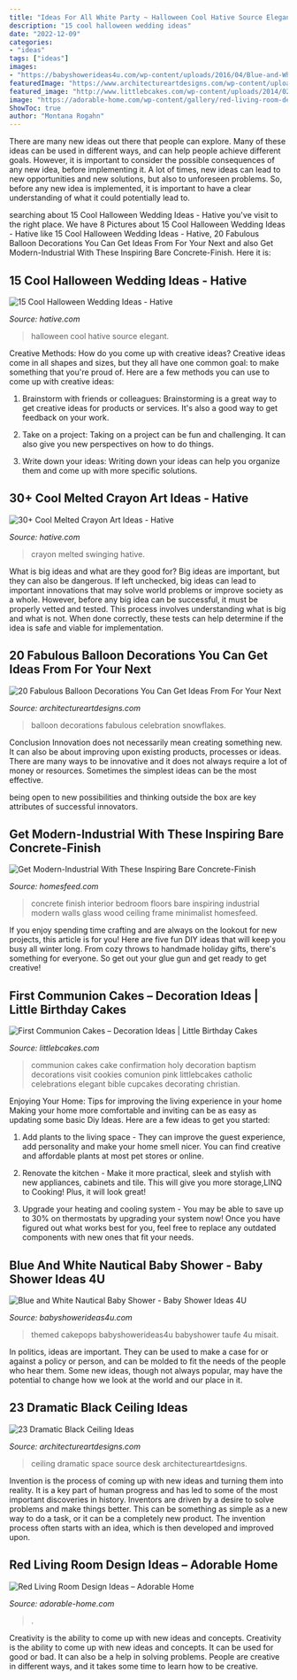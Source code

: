 ```yaml
---
title: "Ideas For All White Party ~ Halloween Cool Hative Source Elegant"
description: "15 cool halloween wedding ideas"
date: "2022-12-09"
categories:
- "ideas"
tags: ["ideas"]
images:
- "https://babyshowerideas4u.com/wp-content/uploads/2016/04/Blue-and-White-Nautical-Baby-Shower-Cakepops.jpg"
featuredImage: "https://www.architectureartdesigns.com/wp-content/uploads/2013/11/1914.jpg"
featured_image: "http://www.littlebcakes.com/wp-content/uploads/2014/02/First-Communion-Cake-Ideas.jpg"
image: "https://adorable-home.com/wp-content/gallery/red-living-room-design-ideas/red-living-room-design-ideas-12.jpg"
ShowToc: true
author: "Montana Rogahn"
---
```



There are many new ideas out there that people can explore. Many of these ideas can be used in different ways, and can help people achieve different goals. However, it is important to consider the possible consequences of any new idea, before implementing it. A lot of times, new ideas can lead to new opportunities and new solutions, but also to unforeseen problems. So, before any new idea is implemented, it is important to have a clear understanding of what it could potentially lead to.

	

		
searching about 15 Cool Halloween Wedding Ideas - Hative you've visit to the right place. We have 8 Pictures about 15 Cool Halloween Wedding Ideas - Hative like 15 Cool Halloween Wedding Ideas - Hative, 20 Fabulous Balloon Decorations You Can Get Ideas From For Your Next and also Get Modern-Industrial With These Inspiring Bare Concrete-Finish. Here it is:
		
    
## 15 Cool Halloween Wedding Ideas - Hative

<img loading=lazy src="https://hative.com/wp-content/uploads/2014/10/halloween-wedding-ideas/12-cool-halloween-wedding-ideas.jpg" onerror="this.onerror=null;this.src='https://tse3.mm.bing.net/th?id=OIP.KBw4qMCaUal5i-NOi599cQHaJ3&amp;pid=15.1';" alt="15 Cool Halloween Wedding Ideas - Hative">

_Source: hative.com_

>halloween cool hative source elegant. 

	

Creative Methods: How do you come up with creative ideas?
Creative ideas come in all shapes and sizes, but they all have one common goal: to make something that you're proud of. Here are a few methods you can use to come up with creative ideas:
1. Brainstorm with friends or colleagues: Brainstorming is a great way to get creative ideas for products or services. It's also a good way to get feedback on your work.

2. Take on a project: Taking on a project can be fun and challenging. It can also give you new perspectives on how to do things.

3. Write down your ideas: Writing down your ideas can help you organize them and come up with more specific solutions.

    
## 30+ Cool Melted Crayon Art Ideas - Hative

<img loading=lazy src="http://hative.com/wp-content/uploads/2014/04/melted-crayon-art/16-girl-swinging.jpg" onerror="this.onerror=null;this.src='https://tse1.mm.bing.net/th?id=OIP.mtToqc8gxJVeDjf_11pDoAHaJ4&amp;pid=15.1';" alt="30+ Cool Melted Crayon Art Ideas - Hative">

_Source: hative.com_

>crayon melted swinging hative. 

	

What is big ideas and what are they good for?
Big ideas are important, but they can also be dangerous. If left unchecked, big ideas can lead to important innovations that may solve world problems or improve society as a whole. However, before any big idea can be successful, it must be properly vetted and tested. This process involves understanding what is big and what is not. When done correctly, these tests can help determine if the idea is safe and viable for implementation.

    
## 20 Fabulous Balloon Decorations You Can Get Ideas From For Your Next

<img loading=lazy src="https://www.architectureartdesigns.com/wp-content/uploads/2014/12/20-Fabulous-Balloon-Decorations-You-Can-Get-Ideas-From-For-Your-Next-Celebration-17-630x945.jpg" onerror="this.onerror=null;this.src='https://tse3.mm.bing.net/th?id=OIP.U4vVGb6OzRVKftEpWpToVQHaLH&amp;pid=15.1';" alt="20 Fabulous Balloon Decorations You Can Get Ideas From For Your Next">

_Source: architectureartdesigns.com_

>balloon decorations fabulous celebration snowflakes. 

	

Conclusion
Innovation does not necessarily mean creating something new. It can also be about improving upon existing products, processes or ideas.
There are many ways to be innovative and it does not always require a lot of money or resources. Sometimes the simplest ideas can be the most effective.

 being open to new possibilities and thinking outside the box are key attributes of successful innovators.

    
## Get Modern-Industrial With These Inspiring Bare Concrete-Finish

<img loading=lazy src="http://homesfeed.com/wp-content/uploads/2019/02/minimalist-bedroom-idea-all-white-walls-and-floors-white-bedding-treatment-glass-door-with-wood-frame-concrete-finish-ceiling.jpg" onerror="this.onerror=null;this.src='https://tse2.mm.bing.net/th?id=OIP.lO5fX_ZJrPCdbRmjBAj1BgDIEs&amp;pid=15.1';" alt="Get Modern-Industrial With These Inspiring Bare Concrete-Finish">

_Source: homesfeed.com_

>concrete finish interior bedroom floors bare inspiring industrial modern walls glass wood ceiling frame minimalist homesfeed. 

	

If you enjoy spending time crafting and are always on the lookout for new projects, this article is for you! Here are five fun DIY ideas that will keep you busy all winter long. From cozy throws to handmade holiday gifts, there's something for everyone. So get out your glue gun and get ready to get creative!

    
## First Communion Cakes – Decoration Ideas | Little Birthday Cakes

<img loading=lazy src="http://www.littlebcakes.com/wp-content/uploads/2014/02/First-Communion-Cake-Ideas.jpg" onerror="this.onerror=null;this.src='https://tse4.mm.bing.net/th?id=OIP.1RPWOvpRM8PYYx0NG-ujNAHaLV&amp;pid=15.1';" alt="First Communion Cakes – Decoration Ideas | Little Birthday Cakes">

_Source: littlebcakes.com_

>communion cakes cake confirmation holy decoration baptism decorations visit cookies comunion pink littlebcakes catholic celebrations elegant bible cupcakes decorating christian. 

	

Enjoying Your Home: Tips for improving the living experience in your home
Making your home more comfortable and inviting can be as easy as updating some basic Diy Ideas. Here are a few ideas to get you started:
1. Add plants to the living space - They can improve the guest experience, add personality and make your home smell nicer. You can find creative and affordable plants at most pet stores or online.

2. Renovate the kitchen - Make it more practical, sleek and stylish with new appliances, cabinets and tile. This will give you more storage,LINQ to Cooking! Plus, it will look great!

3. Upgrade your heating and cooling system - You may be able to save up to 30% on thermostats by upgrading your system now! Once you have figured out what works best for you, feel free to replace any outdated components with new ones that fit your needs.

    
## Blue And White Nautical Baby Shower - Baby Shower Ideas 4U

<img loading=lazy src="https://babyshowerideas4u.com/wp-content/uploads/2016/04/Blue-and-White-Nautical-Baby-Shower-Cakepops.jpg" onerror="this.onerror=null;this.src='https://tse1.mm.bing.net/th?id=OIP.L9B1E-flbOEetUrpRs5XeAHaNK&amp;pid=15.1';" alt="Blue and White Nautical Baby Shower - Baby Shower Ideas 4U">

_Source: babyshowerideas4u.com_

>themed cakepops babyshowerideas4u babyshower taufe 4u misait. 

	

In politics, ideas are important. They can be used to make a case for or against a policy or person, and can be molded to fit the needs of the people who hear them. Some new ideas, though not always popular, may have the potential to change how we look at the world and our place in it.

    
## 23 Dramatic Black Ceiling Ideas

<img loading=lazy src="https://www.architectureartdesigns.com/wp-content/uploads/2013/11/1914.jpg" onerror="this.onerror=null;this.src='https://tse3.mm.bing.net/th?id=OIP.wYvskMJwUdZQWfYqrkJGlQHaJ4&amp;pid=15.1';" alt="23 Dramatic Black Ceiling Ideas">

_Source: architectureartdesigns.com_

>ceiling dramatic space source desk architectureartdesigns. 

	

Invention is the process of coming up with new ideas and turning them into reality. It is a key part of human progress and has led to some of the most important discoveries in history. Inventors are driven by a desire to solve problems and make things better. This can be something as simple as a new way to do a task, or it can be a completely new product. The invention process often starts with an idea, which is then developed and improved upon.

    
## Red Living Room Design Ideas – Adorable Home

<img loading=lazy src="https://adorable-home.com/wp-content/gallery/red-living-room-design-ideas/red-living-room-design-ideas-12.jpg" onerror="this.onerror=null;this.src='https://tse1.mm.bing.net/th?id=OIP.vuUFpUsg1a1YP0nbUBBe5wHaJ3&amp;pid=15.1';" alt="Red Living Room Design Ideas – Adorable Home">

_Source: adorable-home.com_

>. 

	

Creativity is the ability to come up with new ideas and concepts.
Creativity is the ability to come up with new ideas and concepts. It can be used for good or bad. It can also be a help in solving problems. People are creative in different ways, and it takes some time to learn how to be creative.

